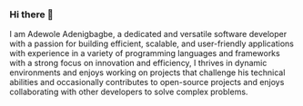 ### Hi there 👋

I am Adewole Adenigbagbe, a dedicated and versatile software developer with a passion for building efficient, scalable, and user-friendly applications with experience in a variety of programming languages and frameworks with a strong focus on innovation and efficiency, I thrives in dynamic environments and enjoys working on projects that challenge his technical abilities and occasionally contributes to open-source projects and enjoys collaborating with other developers to solve complex problems.
